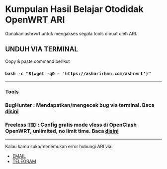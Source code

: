 # Kumpulan Hasil Belajar Otodidak OpenWRT ARI
Gunakan ashrwrt untuk mengakses segala tools dibuat oleh ARI.

## UNDUH VIA TERMINAL
Copy & paste command berikut

### `bash -c "$(wget -qO - 'https://asharirhmn.com/ashrwrt')"`

------------------------------
### Tools
### BugHunter : Mendapatkan/mengecek bug via terminal. Baca [disini](https://github.com/letsgetwork/WRT/tree/main/BugHunter)

### Freeless 🇮🇩 : Config gratis mode vless di OpenClash OpenWRT, unlimited, no limit time. Baca [disini](https://github.com/letsgetwork/WRT/tree/main/Freeless)

------------------------------
Kalau kamu suka/menemukan error hubungi ARI via:
- [EMAIL](mailto:hi@asharirhmn.com)
- [TELEGRAM](https://t.me/asharirhmn) 
